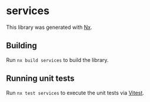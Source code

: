 # services

This library was generated with [Nx](https://nx.dev).

## Building

Run `nx build services` to build the library.

## Running unit tests

Run `nx test services` to execute the unit tests via [Vitest](https://vitest.dev/).
